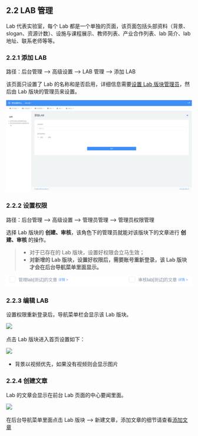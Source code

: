 ## 2.2 LAB 管理

Lab 代表实验室，每个 Lab 都是一个单独的页面，该页面包括头部资料（背景、slogan、资源计数）、设施与课程展示、教师列表、产业合作列表、lab 简介、lab 地址、联系老师等等。

### 2.2.1 添加 LAB

路径：后台管理 --> 高级设置 --> LAB 管理 --> 添加 LAB

该页面只设置了 Lab 的名称和是否启用，详细信息需要[设置 Lab 版块管理员](###设置权限)，然后由 Lab 版块的管理员来设置。

![](../img/lab_add.png)

### 2.2.2 设置权限

路径：后台管理 --> 高级设置 --> 管理员管理 --> 管理员权限管理

选择 Lab 版块的 **创建、审核**，该角色下的管理员就能对该版块下的文章进行 **创建、审核** 的操作。

> - 对于已存在的 Lab 版块，设置好权限会立马生效；
> - **对新增的 Lab 版块，设置好权限后，需要账号重新登录，该 Lab 版块才会在后台导航菜单里面显示。**

![](../img/lab-settings.png)

### 2.2.3 编辑 LAB

设置权限重新登录后，导航菜单栏会显示该 Lab 版块。

![](../../img/lab_edit.png)

点击 Lab 版块进入首页设置如下：

![](../../img/lab_home_edit.png)

- 背景以视频优先，如果没有视频则会显示图片

### 2.2.4 创建文章

Lab 的文章会显示在前台 Lab 页面的中心要闻里面。

![](../../img/lab_article.png)

在后台导航菜单里面点击 Lab 版块 --> 新建文章，添加文章的细节请查看[添加文章](../admin/admin-article.md###添加文章)